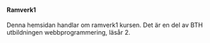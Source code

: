 #### Ramverk1

Denna hemsidan handlar om ramverk1 kursen. Det är en del av BTH utbildningen webbprogrammering, läsår 2.
